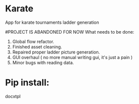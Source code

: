 # Karate
App for karate tournaments ladder generation

#PROJECT IS ABANDONED FOR NOW
What needs to be done:
1. Global flow refactor.
2. Finished asset cleaning.
3. Repaired proper ladder picture generation.
4. GUI overhaul ( no more manual writing gui, it's just a pain )
5. Minor bugs with reading data. 

# Pip install:
docxtpl

